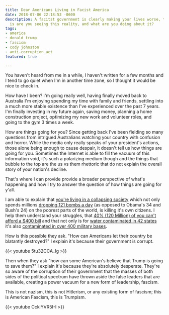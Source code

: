 ```yaml
---
title: Dear Americans Living in Facist America
date: 2018-07-06 22:18:53 -0600
description: A facitst government is clearly making your lives worse, the question
  is are you seeing this reality, and what are you doing about it?
tags:
- america
- donald trump
- fascism
- cody johnston
- anti-corruption act
featured: true

---
```

You haven't heard from me in a while, I haven't written for a few months and I tend to go quiet when I'm in another time zone, so I thought it would be nice to check in.

How have I been? I'm going really well, having finally moved back to Australia I'm enjoying spending my time with family and friends, settling into a much more stable existence than I've experienced over the past 7 years. I'm finally investing in my future again, saving money, planning a home construction project, optimizing my new work and volunteer roles, and going to the gym 3 times a week.

How are things going for you? Since getting back I've been fielding so many questions from intrigued Australians watching your country with confusion and horror. While the media only really speaks of your president's actions, those alone being enough to cause despair, it doesn't tell us how things are going for you. Sometimes the Internet is able to fill the vacuum of this information void, it's such a polarizing medium though and the things that bubble to the top are the us vs them rhettoric that do not explain the overall story of your nation's decline.

That's where I can provide provide a broader perspective of what's happening and how I try to answer the question of how things are going for y'all. 

I am able to explain that [you're living in a collapsing society](http://fortune.com/2015/07/20/united-states-decline-statistics-economic/) which not only spends millions [dropping 121 bombs a day](https://www.truthdig.com/articles/trumps-military-drops-a-bomb-every-12-minutes-and-no-one-is-talking-about-it/) (as opposed to Obama's 34 and Bush's 24) on the poorest parts of the world, is killing it's own citizens. I help them understand your struggles, that  [40% (120 Million) of you can't afford a $400 bill](http://money.cnn.com/2018/05/22/pf/emergency-expenses-household-finances/index.html) and that not only is for [water contaminated in 42 states](https://www.thoughtco.com/chemical-contaminated-tap-water-in-us-1204205) it's also [contaminated in over 400 military bases](https://www.military.com/daily-news/2017/04/25/nearly-400-military-bases-must-be-tested-water-contamination.html).

How is this possible they ask. "How can Americans let their country be blatantly destroyed?" I explain it's because their government is corrupt.

{{< youtube 5tu32CCA_Ig >}}

Then when they ask "how can some American's believe that Trump is going to save them?" I explain it's because they're absolutely desperate. They're so aware of the corruption of their government that the masses of both sides of the political spectrum have thrown aside the false leaders that are available, creating a power vacuum for a new form of leadership, fascism.

This is not nazism, this is not Hitlerism, or any existing form of fascism; this is American Fascism, this is Trumpism.

{{< youtube CcklYVR5I-I >}}